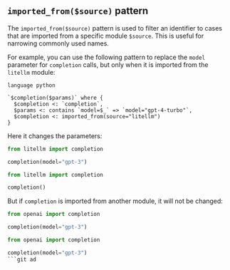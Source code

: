 
## `imported_from($source)` pattern

The `imported_from($source)` pattern is used to filter an identifier to cases that are imported from a specific module `$source`. This is useful for narrowing commonly used names.

For example, you can use the following pattern to replace the `model` parameter for `completion` calls, but only when it is imported from the `litellm` module:

```grit
language python

`$completion($params)` where {
  $completion <: `completion`,
  $params <: contains `model=$_` => `model="gpt-4-turbo"`,
  $completion <: imported_from(source="litellm")
}
```

Here it changes the parameters:

```python
from litellm import completion

completion(model="gpt-3")
```

```python
from litellm import completion

completion()
```

But if `completion` is imported from another module, it will not be changed:

```python
from openai import completion

completion(model="gpt-3")
```

```python
from openai import completion

completion(model="gpt-3")
```git ad